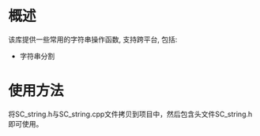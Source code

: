# 概述
该库提供一些常用的字符串操作函数, 支持跨平台, 包括:
* 字符串分割

# 使用方法
将SC_string.h与SC_string.cpp文件拷贝到项目中，然后包含头文件SC_string.h即可使用。